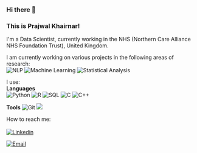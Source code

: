 ### Hi there 👋


### This is Prajwal Khairnar! 

I'm a Data Scientist, currently working in the NHS (Northern Care Alliance NHS Foundation Trust), United Kingdom.


I am currently working on various projects in the following areas of research: <br>
![NLP](https://img.shields.io/badge/-NLP-244e89.svg?style=for-the-badge&logo=NLP&logoColor=white)
![Machine Learning](https://img.shields.io/badge/-Machine%20Learning-DC322F.svg?style=for-the-badge&logo=ML&logoColor=white)
![Statistical Analysis](https://img.shields.io/badge/-Statistical%20Analysis-c68934.svg?style=for-the-badge&logo=StatisticalAnalysis&logoColor=white)


I use: <br>
<b>Languages</b><br>
![Python](https://img.shields.io/badge/Python-14354C?style=for-the-badge&logo=python&logoColor=white)
![R](https://img.shields.io/badge/R-245f89?style=for-the-badge&logo=R&logoColor=white)
![SQL](https://img.shields.io/badge/SQL-0f2738?style=for-the-badge&logo=SQL&logoColor=white)
![C](https://img.shields.io/badge/c-%2300599C.svg?style=for-the-badge&logo=c&logoColor=white)
![C++](https://img.shields.io/badge/c++-%2300599C.svg?style=for-the-badge&logo=c%2B%2B&logoColor=white)

<b>Tools</b>
![Git](https://img.shields.io/badge/GIT-E44C30?style=for-the-badge&logo=git&logoColor=white)
<img src= "https://img.shields.io/badge/GitHub-100000?style=for-the-badge&logo=github&logoColor=white"/>



How to reach me:
<br><br>
<a href="https://www.linkedin.com/in/prajwal-khairnar/">
  <img
    alt="Linkedin"
    src="https://img.shields.io/badge/linkedin-0077B5?logo=linkedin&logoColor=white&style=for-the-badge"
  />
  
</a>

<a href="mailto:prajwal.pkhairnar@gmail.com">
  <img
    alt="Email"
    src="https://img.shields.io/badge/prajwal.pkhairnar@gmail.com-c14438?logo=Gmail&logoColor=white&style=for-the-badge"
  />
  
</a>




<!--
**prajwalkhairnar/prajwalkhairnar** is a ✨ _special_ ✨ repository because its `README.md` (this file) appears on your GitHub profile.

Here are some ideas to get you started:

- 🔭 I’m currently working on ...
- 🌱 I’m currently learning ...
- 👯 I’m looking to collaborate on ...
- 🤔 I’m looking for help with ...
- 💬 Ask me about ...
- 📫 How to reach me: ...
- 😄 Pronouns: ...
- ⚡ Fun fact: ...
-->
